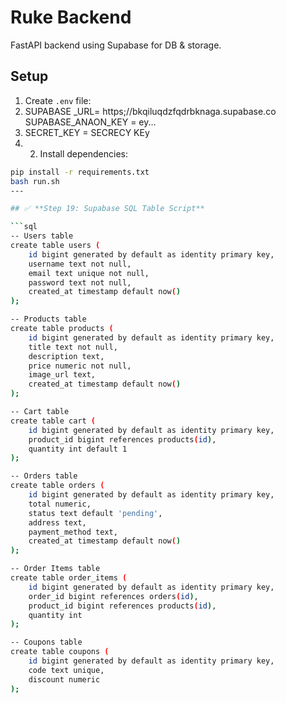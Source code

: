 # Ruke Backend

FastAPI backend using Supabase for DB & storage.

## Setup

1. Create `.env` file:
2. SUPABASE _URL= https;//bkqiluqdzfqdrbknaga.supabase.co  SUPABASE_ANAON_KEY = ey...
3. SECRET_KEY = SECRECY KEy 
4. 2. Install dependencies:

```bash
pip install -r requirements.txt
bash run.sh
---

## ✅ **Step 19: Supabase SQL Table Script**

```sql
-- Users table
create table users (
    id bigint generated by default as identity primary key,
    username text not null,
    email text unique not null,
    password text not null,
    created_at timestamp default now()
);

-- Products table
create table products (
    id bigint generated by default as identity primary key,
    title text not null,
    description text,
    price numeric not null,
    image_url text,
    created_at timestamp default now()
);

-- Cart table
create table cart (
    id bigint generated by default as identity primary key,
    product_id bigint references products(id),
    quantity int default 1
);

-- Orders table
create table orders (
    id bigint generated by default as identity primary key,
    total numeric,
    status text default 'pending',
    address text,
    payment_method text,
    created_at timestamp default now()
);

-- Order Items table
create table order_items (
    id bigint generated by default as identity primary key,
    order_id bigint references orders(id),
    product_id bigint references products(id),
    quantity int
);

-- Coupons table
create table coupons (
    id bigint generated by default as identity primary key,
    code text unique,
    discount numeric
);